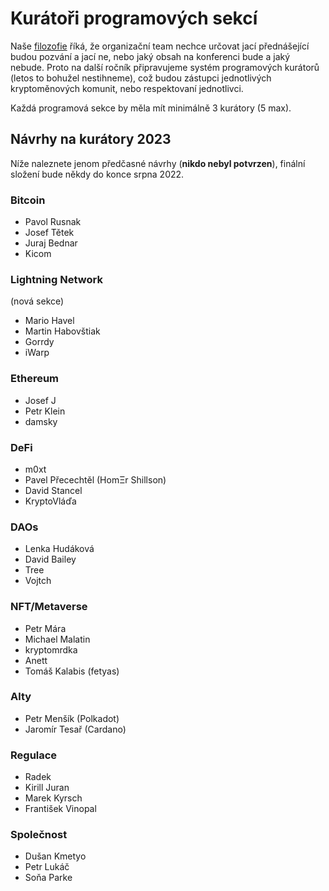 # Kurátoři programových sekcí

Naše [filozofie](../readme/filozofie-konference.md) říká, že organizační team nechce určovat jací přednášející budou pozvání a jací ne, nebo jaký obsah na konferenci bude a jaký nebude. Proto na další ročník připravujeme systém programových kurátorů (letos to bohužel nestihneme), což budou zástupci jednotlivých kryptoměnových komunit, nebo respektovaní jednotlivci.

Každá programová sekce by měla mít minimálně 3 kurátory (5 max).

## Návrhy na kurátory 2023

Níže naleznete jenom předčasné návrhy (**nikdo nebyl potvrzen**), finální složení bude někdy do konce srpna 2022.

### Bitcoin

* Pavol Rusnak
* Josef Tětek
* Juraj Bednar
* Kicom

### Lightning Network

(nová sekce)

* Mario Havel
* Martin Habovštiak
* Gorrdy
* iWarp

### Ethereum

* Josef J
* Petr Klein
* damsky

### DeFi

* m0xt
* Pavel Přecechtěl (HomΞr Shillson)
* David Stancel
* KryptoVláďa

### DAOs

* Lenka Hudáková
* David Bailey
* Tree
* Vojtch

### NFT/Metaverse

* Petr Mára
* Michael Malatin
* kryptomrdka
* Anett
* Tomáš Kalabis (fetyas)

### Alty

* Petr Menšík (Polkadot)
* Jaromír Tesař (Cardano)

### Regulace

* Radek
* Kirill Juran
* Marek Kyrsch
* František Vinopal

### Společnost

* Dušan Kmetyo
* Petr Lukáč
* Soňa Parke





